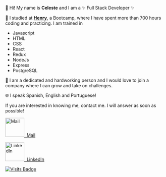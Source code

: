 <!---
celestedubini/celestedubini is a ✨ special ✨ repository because its `README.md` (this file) appears on your GitHub profile.
You can click the Preview link to take a look at your changes.
--->


👋 Hi! My name is **Celeste** and I am a ✨ Full Stack Developer	✨  

🚀 I studied at **[Henry](https://www.soyhenry.com/)**, a Bootcamp, where I have spent more than 700 hours coding and practicing.
I am trained in 
* Javascript
* HTML
* CSS
* React
* Redux
* NodeJs
* Express
* PostgreSQL  
  
🤩 I am a dedicated and hardworking person and I would love to join a company where I can grow and take on challenges.  

🌐 I speak Spanish, English and Portuguese!

If you are interested in knowing me, contact me. I will answer as soon as possible!  
<p><a href="mailto:celestedubini@hotmail.com"><img width="60px" height="60px" src="https://cdn.icon-icons.com/icons2/17/PNG/256/gmail_mail_2217.png" alt="Mail">&nbsp;&nbsp;Mail</p>
<p><a href="https://www.linkedin.com/in/maria-celeste-dubini/"><img width="60px" height="60px" src="https://cdn.icon-icons.com/icons2/2037/PNG/512/in_linked_linkedin_media_social_icon_124259.png" alt="LinkedIn">&nbsp;&nbsp;LinkedIn</p>  

<!---![Github stats](https://github-readme-stats.vercel.app/api?username=celestedubini&theme=omni&show_icons=true);--->

![Visits Badge](https://badges.pufler.dev/visits/celestedubini/celestedubini)



